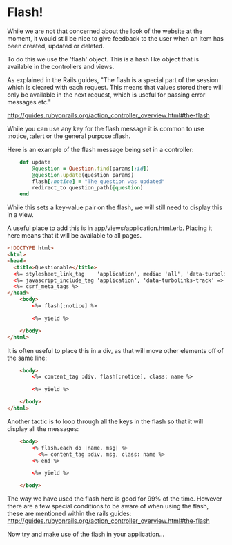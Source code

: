 # Flash!

While we are not that concerned about the look of the website at the moment, it would still be nice to give feedback to the user when an item has been created, updated or deleted. 

To do this we use the 'flash' object. This is a hash like object that is available in the controllers and views.

As explained in the Rails guides, "The flash is a special part of the session which is cleared with each request. This means that values stored there will only be available in the next request, which is useful for passing error messages etc."

http://guides.rubyonrails.org/action_controller_overview.html#the-flash

While you can use any key for the flash message it is common to use :notice, :alert or the general purpose :flash.

Here is an example of the flash message being set in a controller:

```ruby
	def update
		@question = Question.find(params[:id])
		@question.update(question_params)
		flash[:notice] = "The question was updated"
		redirect_to question_path(@question)
	end
```

While this sets a key-value pair on the flash, we will still need to display this in a view. 

A useful place to add this is in app/views/application.html.erb. Placing it here means that it will be available to all pages.

```html
<!DOCTYPE html>
<html>
<head>
  <title>Questionable</title>
  <%= stylesheet_link_tag    'application', media: 'all', 'data-turbolinks-track' => true %>
  <%= javascript_include_tag 'application', 'data-turbolinks-track' => true %>
  <%= csrf_meta_tags %>
</head>
	<body>
	    <%= flash[:notice] %>

		<%= yield %>

	</body>
</html>

``` 

It is often useful to place this in a div, as that will move other elements off of the same line:

```html
	<body>
	    <%= content_tag :div, flash[:notice], class: name %>

		<%= yield %>

	</body>
</html>

```

Another tactic is to loop through all the keys in the flash so that it will display all the messages:

```html
	<body>
	    <% flash.each do |name, msg| %>
	      <%= content_tag :div, msg, class: name %>
	    <% end %>

		<%= yield %>

	</body>
```

The way we have used the flash here is good for 99% of the time. However there are a few special conditions to be aware of when using the flash, these are mentioned within the rails guides: http://guides.rubyonrails.org/action_controller_overview.html#the-flash


Now try and make use of the flash in your application...
